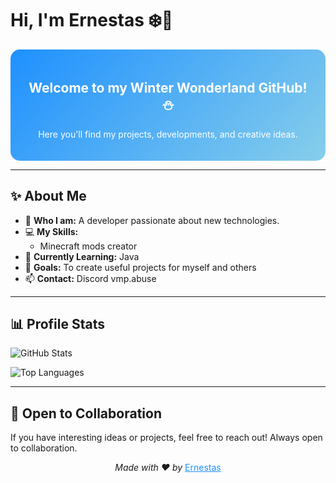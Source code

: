 # Hi, I'm Ernestas ❄️👋

<div align="center" style="background: linear-gradient(135deg, #1E90FF, #87CEEB); padding: 20px; border-radius: 15px; color: white;">
  <h2>Welcome to my Winter Wonderland GitHub! ⛄</h2>
  <p>Here you'll find my projects, developments, and creative ideas.</p>
</div>

---

## ✨ About Me

- 🌟 **Who I am:** A developer passionate about new technologies.
- 💻 **My Skills:**
  - Minecraft mods creator
- 🌱 **Currently Learning:** Java
- 🎯 **Goals:** To create useful projects for myself and others
- 📫 **Contact:** Discord vmp.abuse

---

## 📊 Profile Stats

![GitHub Stats](https://github-readme-stats.vercel.app/api?username=izzo3oh3&show_icons=true&theme=nord)

![Top Languages](https://github-readme-stats.vercel.app/api/top-langs/?username=izzo3oh3&layout=compact&theme=winter-is-coming)

</div>

---

## 🤝 Open to Collaboration

If you have interesting ideas or projects, feel free to reach out! Always open to collaboration.

<div align="center">
  <p><i>Made with ❤️ by</i> <a href="https://github.com/izzo3oh3" style="color: #1E90FF;">Ernestas</a></p>
</div>
